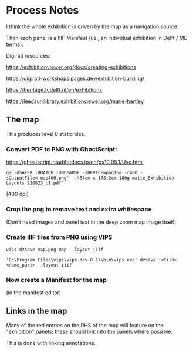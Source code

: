 # Process Notes

I think the whole exhibition is driven by the map as a navigation source.

Then each panel is a IIIF Manifest (i.e., an individual exhibition in Delft / ME terms).

Digirati resources:

https://exhibitionviewer.org/docs/creating-exhibitions

https://digirati-workshops.pages.dev/exhibition-building/

https://heritage.tudelft.nl/en/exhibitions

https://leedsunilibrary.exhibitionviewer.org/marie-hartley





## The map

This produces level 0 static tiles.

### Convert PDF to PNG with GhostScript:

https://ghostscript.readthedocs.io/en/gs10.05.1/Use.html

```
gs -dSAFER -dBATCH -dNOPAUSE -sDEVICE=png16m -r400 -sOutputFile='map400.png' '.\84cm x 178.2cm 180g matte_Exhibition Layouts 220823_p1.pdf'
```

(400 dpi)

### Crop the png to remove text and extra whitespace

(Don't need images and panel text in the deep zoom map image itself)


### Create IIIF tiles from PNG using VIPS

```
vips dzsave map.png map --layout iiif

'C:\Program Files\vips\vips-dev-8.17\bin\vips.exe' dzsave '<file>' <name_part> --layout iiif
```

### Now create a Manifest for the map

(in the manifest editor)

## Links in the map

Many of the red entries on the RHS of the map will feature on the "exhibition" panels; these should link into the panels where possible.

This is done with linking annotations.

